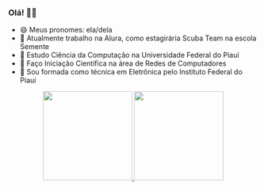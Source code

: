 ### Olá! 👩‍💻

- 😄 Meus pronomes: ela/dela
- 🤿 Atualmente trabalho na Alura, como estagirária Scuba Team na escola Semente 
- 🌱 Estudo Ciência da Computação na Universidade Federal do Piauí
- 🔭 Faço Iniciação Científica na área de Redes de Computadores
- 🔌 Sou formada como técnica em Eletrônica pelo Instituto Federal do Piauí

<div align="center">
  <a href="https://github.com/jhoisz">
  <img height="180em" src="https://github-readme-stats.vercel.app/api?username=jhoisz&show_icons=true&theme=buefy&include_all_commits=true&count_private=true"/>
  <img height="180em" src="https://github-readme-stats.vercel.app/api/top-langs/?username=jhoisz&layout=compact&langs_count=7&theme=buefy"/>
</div>
